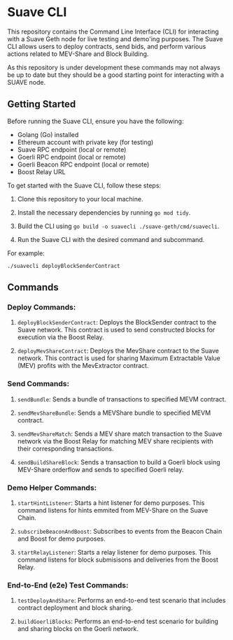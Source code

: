 # Suave CLI

This repository contains the Command Line Interface (CLI) for interacting with a Suave Geth node for live testing and demo'ing purposes. The Suave CLI allows users to deploy contracts, send bids, and perform various actions related to MEV-Share and Block Building.

As this repository is under development these commands may not always be up to date but they should be a good starting point for interacting with a SUAVE node.

## Getting Started

Before running the Suave CLI, ensure you have the following:

- Golang (Go) installed
- Ethereum account with private key (for testing)
- Suave RPC endpoint (local or remote)
- Goerli RPC endpoint (local or remote)
- Goerli Beacon RPC endpoint (local or remote)
- Boost Relay URL

To get started with the Suave CLI, follow these steps:

1. Clone this repository to your local machine.

2. Install the necessary dependencies by running `go mod tidy`.

3. Build the CLI using `go build -o suavecli ./suave-geth/cmd/suavecli`.

4. Run the Suave CLI with the desired command and subcommand.

For example:
```
./suavecli deployBlockSenderContract
```

## Commands

### Deploy Commands:

1. `deployBlockSenderContract`: Deploys the BlockSender contract to the Suave network. This contract is used to send constructed blocks for execution via the Boost Relay.

2. `deployMevShareContract`: Deploys the MevShare contract to the Suave network. This contract is used for sharing Maximum Extractable Value (MEV) profits with the MevExtractor contract.

### Send Commands:

1. `sendBundle`: Sends a bundle of transactions to specified MEVM contract.

2. `sendMevShareBundle`: Sends a MEVShare bundle to specified MEVM contract.

3. `sendMevShareMatch`: Sends a MEV share match transaction to the Suave network via the Boost Relay for matching MEV share recipients with their corresponding transactions.

4. `sendBuildShareBlock`: Sends a transaction to build a Goerli block using MEV-Share orderflow and sends to specified Goerli relay.

### Demo Helper Commands:

1. `startHintListener`: Starts a hint listener for demo purposes. This command listens for hints emmited from MEV-Share on the Suave Chain.

2. `subscribeBeaconAndBoost`: Subscribes to events from the Beacon Chain and Boost for demo purposes.

3. `startRelayListener`: Starts a relay listener for demo purposes. This command listens for block submisisons and deliveries from the Boost Relay.

### End-to-End (e2e) Test Commands:

1. `testDeployAndShare`: Performs an end-to-end test scenario that includes contract deployment and block sharing.

2. `buildGoerliBlocks`: Performs an end-to-end test scenario for building and sharing blocks on the Goerli network.

